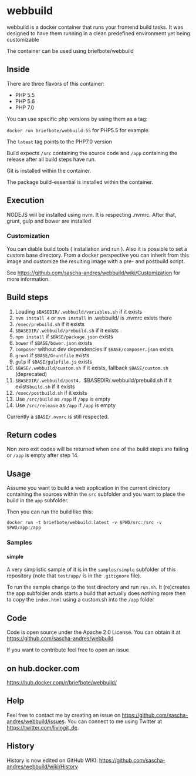 # webbuild #

webbuild is a docker container that runs your frontend build tasks. It
was designed to have them running in a clean predefined environment yet
being customizable

The container can be used using briefbote/webbuild

## Inside ##

There are three flavors of this container:

* PHP 5.5
* PHP 5.6
* PHP 7.0

You can use specific php versions by using them as a tag:

`docker run briefbote/webbuild:55` for PHP5.5 for example.

The `latest` tag points to the PHP7.0 version

Build expects `/src` containing the source code and `/app` containing the release after all build steps have run.

Git is installed within the container.

The package build-essential is installed within the container.

## Execution ##

NODEJS will be installed using nvm. It is respecting .nvmrc. After that, grunt, gulp and bower are installed

### Customization

You can diable build tools ( installation and run ). Also it is possible to set a custom base directory. From a docker perspective you can inherit from this image and customize the resulting image with a pre- and postbuild script.

See https://github.com/sascha-andres/webbuild/wiki/Customization for more information. 

## Build steps ##

1. Loading `$BASEDIR/.webbuild/variables.sh` if it exists
2. `nvm install 4` or `nvm install` in .webbuild/ is .nvmrc exists there
3. `/exec/prebuild.sh` if it exists
4. `$BASEDIR/.webbuild/prebuild.sh` if it exists
5. `npm install` if `$BASE/package.json` exists
6. `bower` if `$BASE/bower.json` exists
7. `composer` without dev dependencies if `$BASE/composer.json` exists
8. `grunt` if `$BASE/Gruntfile` exists
9. `gulp` if `$BASE/gulpfile.js` exists
10. `$BASE/.webbuild/custom.sh` if it exists, fallback `$BASE/custom.sh` (deprecated)
11. `$BASEDIR/.webbuild/post4. `$BASEDIR/.webbuild/prebuild.sh if it exists`build.sh` if it exists
12. `/exec/postbuild.sh` if it exists
13. Use `/src/build` as `/app` if `/app` is empty
14. Use `/src/release` as `/app` if `/app` is empty

Currently a `$BASE/.nvmrc` is still respected.

## Return codes ##

Non zero exit codes will be returned when one of the build steps are failing or `/app` is empty after step 14.

## Usage ##

Assume you want to build a web application in the current directory containing the sources within the `src` subfolder
and you want to place the build in the `app` subfolder.

Then you can run the build like this:

    docker run -t briefbote/webbuild:latest -v $PWD/src:/src -v $PWD/app:/app

### Samples

#### simple

A very simplistic sample of it is in the `samples/simple` subfolder of this repository (note that `test/app/` is in the `.gitignore` file).

To run the sample change to the test directory and run `run.sh`. It (re)creates the app subfolder ands starts a build
that actually does nothing more then to copy the `index.html` using a custom.sh into the `/app` folder

## Code ##

Code is open source under the Apache 2.0 License. You can obtain it at https://github.com/sascha-andres/webbuild

If you want to contribute feel free to open an issue

## on hub.docker.com ##

https://hub.docker.com/r/briefbote/webbuild/

## Help

Feel free to contact me by creating an issue on https://github.com/sascha-andres/webbuild/issues.
You can connect to me using Twitter at https://twitter.com/livingit_de.

## History ##

History is now edited on GitHub WIKI: https://github.com/sascha-andres/webbuild/wiki/History